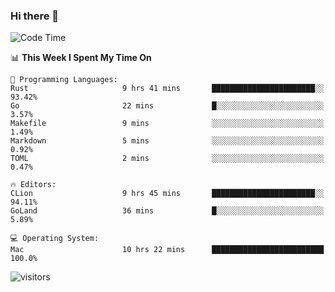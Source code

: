 ### Hi there 👋

<!--
**CrazyCollin/crazycollin** is a ✨ _special_ ✨ repository because its `README.md` (this file) appears on your GitHub profile.

Here are some ideas to get you started:

- 🔭 I’m currently working on ...
- 🌱 I’m currently learning ...
- 👯 I’m looking to collaborate on ...
- 🤔 I’m looking for help with ...
- 💬 Ask me about ...
- 📫 How to reach me: ...
- 😄 Pronouns: ...
- ⚡ Fun fact: ...
-->

<!--START_SECTION:waka-->
![Code Time](http://img.shields.io/badge/Code%20Time-44%20hrs%2058%20mins-blue)

📊 **This Week I Spent My Time On** 

```text
💬 Programming Languages: 
Rust                     9 hrs 41 mins       ███████████████████████░░   93.42% 
Go                       22 mins             █░░░░░░░░░░░░░░░░░░░░░░░░   3.57% 
Makefile                 9 mins              ░░░░░░░░░░░░░░░░░░░░░░░░░   1.49% 
Markdown                 5 mins              ░░░░░░░░░░░░░░░░░░░░░░░░░   0.92% 
TOML                     2 mins              ░░░░░░░░░░░░░░░░░░░░░░░░░   0.47%

🔥 Editors: 
CLion                    9 hrs 45 mins       ███████████████████████░░   94.11% 
GoLand                   36 mins             █░░░░░░░░░░░░░░░░░░░░░░░░   5.89%

💻 Operating System: 
Mac                      10 hrs 22 mins      █████████████████████████   100.0%

```


<!--END_SECTION:waka-->


![visitors](https://visitor-badge.glitch.me/badge?page_id=crazycollin.crazycollin&left_color=green&right_color=red)
